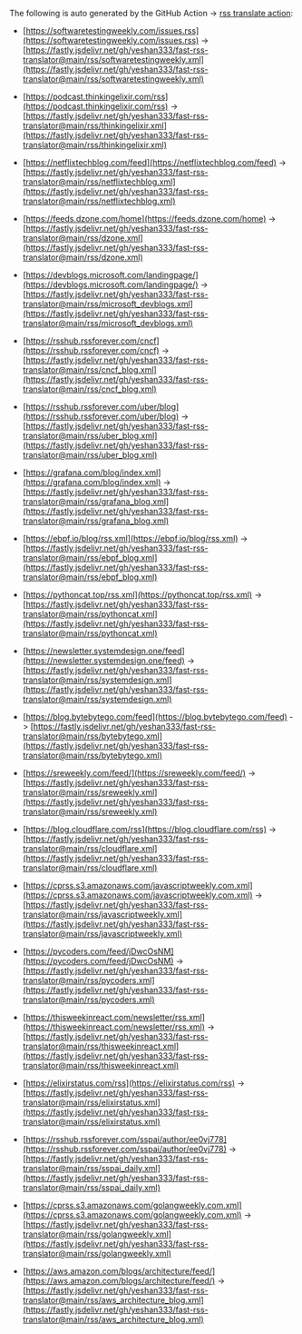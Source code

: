 The following is auto generated by the GitHub Action -> [rss translate action](.github/workflows/test_github_action.yaml):

<!-- fast-rss-translator: start -->

- [https://softwaretestingweekly.com/issues.rss](https://softwaretestingweekly.com/issues.rss) -> [https://fastly.jsdelivr.net/gh/yeshan333/fast-rss-translator@main/rss/softwaretestingweekly.xml](https://fastly.jsdelivr.net/gh/yeshan333/fast-rss-translator@main/rss/softwaretestingweekly.xml)

- [https://podcast.thinkingelixir.com/rss](https://podcast.thinkingelixir.com/rss) -> [https://fastly.jsdelivr.net/gh/yeshan333/fast-rss-translator@main/rss/thinkingelixir.xml](https://fastly.jsdelivr.net/gh/yeshan333/fast-rss-translator@main/rss/thinkingelixir.xml)

- [https://netflixtechblog.com/feed](https://netflixtechblog.com/feed) -> [https://fastly.jsdelivr.net/gh/yeshan333/fast-rss-translator@main/rss/netflixtechblog.xml](https://fastly.jsdelivr.net/gh/yeshan333/fast-rss-translator@main/rss/netflixtechblog.xml)

- [https://feeds.dzone.com/home](https://feeds.dzone.com/home) -> [https://fastly.jsdelivr.net/gh/yeshan333/fast-rss-translator@main/rss/dzone.xml](https://fastly.jsdelivr.net/gh/yeshan333/fast-rss-translator@main/rss/dzone.xml)

- [https://devblogs.microsoft.com/landingpage/](https://devblogs.microsoft.com/landingpage/) -> [https://fastly.jsdelivr.net/gh/yeshan333/fast-rss-translator@main/rss/microsoft_devblogs.xml](https://fastly.jsdelivr.net/gh/yeshan333/fast-rss-translator@main/rss/microsoft_devblogs.xml)

- [https://rsshub.rssforever.com/cncf](https://rsshub.rssforever.com/cncf) -> [https://fastly.jsdelivr.net/gh/yeshan333/fast-rss-translator@main/rss/cncf_blog.xml](https://fastly.jsdelivr.net/gh/yeshan333/fast-rss-translator@main/rss/cncf_blog.xml)

- [https://rsshub.rssforever.com/uber/blog](https://rsshub.rssforever.com/uber/blog) -> [https://fastly.jsdelivr.net/gh/yeshan333/fast-rss-translator@main/rss/uber_blog.xml](https://fastly.jsdelivr.net/gh/yeshan333/fast-rss-translator@main/rss/uber_blog.xml)

- [https://grafana.com/blog/index.xml](https://grafana.com/blog/index.xml) -> [https://fastly.jsdelivr.net/gh/yeshan333/fast-rss-translator@main/rss/grafana_blog.xml](https://fastly.jsdelivr.net/gh/yeshan333/fast-rss-translator@main/rss/grafana_blog.xml)

- [https://ebpf.io/blog/rss.xml](https://ebpf.io/blog/rss.xml) -> [https://fastly.jsdelivr.net/gh/yeshan333/fast-rss-translator@main/rss/ebpf_blog.xml](https://fastly.jsdelivr.net/gh/yeshan333/fast-rss-translator@main/rss/ebpf_blog.xml)

- [https://pythoncat.top/rss.xml](https://pythoncat.top/rss.xml) -> [https://fastly.jsdelivr.net/gh/yeshan333/fast-rss-translator@main/rss/pythoncat.xml](https://fastly.jsdelivr.net/gh/yeshan333/fast-rss-translator@main/rss/pythoncat.xml)

- [https://newsletter.systemdesign.one/feed](https://newsletter.systemdesign.one/feed) -> [https://fastly.jsdelivr.net/gh/yeshan333/fast-rss-translator@main/rss/systemdesign.xml](https://fastly.jsdelivr.net/gh/yeshan333/fast-rss-translator@main/rss/systemdesign.xml)

- [https://blog.bytebytego.com/feed](https://blog.bytebytego.com/feed) -> [https://fastly.jsdelivr.net/gh/yeshan333/fast-rss-translator@main/rss/bytebytego.xml](https://fastly.jsdelivr.net/gh/yeshan333/fast-rss-translator@main/rss/bytebytego.xml)

- [https://sreweekly.com/feed/](https://sreweekly.com/feed/) -> [https://fastly.jsdelivr.net/gh/yeshan333/fast-rss-translator@main/rss/sreweekly.xml](https://fastly.jsdelivr.net/gh/yeshan333/fast-rss-translator@main/rss/sreweekly.xml)

- [https://blog.cloudflare.com/rss](https://blog.cloudflare.com/rss) -> [https://fastly.jsdelivr.net/gh/yeshan333/fast-rss-translator@main/rss/cloudflare.xml](https://fastly.jsdelivr.net/gh/yeshan333/fast-rss-translator@main/rss/cloudflare.xml)

- [https://cprss.s3.amazonaws.com/javascriptweekly.com.xml](https://cprss.s3.amazonaws.com/javascriptweekly.com.xml) -> [https://fastly.jsdelivr.net/gh/yeshan333/fast-rss-translator@main/rss/javascriptweekly.xml](https://fastly.jsdelivr.net/gh/yeshan333/fast-rss-translator@main/rss/javascriptweekly.xml)

- [https://pycoders.com/feed/jDwcOsNM](https://pycoders.com/feed/jDwcOsNM) -> [https://fastly.jsdelivr.net/gh/yeshan333/fast-rss-translator@main/rss/pycoders.xml](https://fastly.jsdelivr.net/gh/yeshan333/fast-rss-translator@main/rss/pycoders.xml)

- [https://thisweekinreact.com/newsletter/rss.xml](https://thisweekinreact.com/newsletter/rss.xml) -> [https://fastly.jsdelivr.net/gh/yeshan333/fast-rss-translator@main/rss/thisweekinreact.xml](https://fastly.jsdelivr.net/gh/yeshan333/fast-rss-translator@main/rss/thisweekinreact.xml)

- [https://elixirstatus.com/rss](https://elixirstatus.com/rss) -> [https://fastly.jsdelivr.net/gh/yeshan333/fast-rss-translator@main/rss/elixirstatus.xml](https://fastly.jsdelivr.net/gh/yeshan333/fast-rss-translator@main/rss/elixirstatus.xml)

- [https://rsshub.rssforever.com/sspai/author/ee0vj778](https://rsshub.rssforever.com/sspai/author/ee0vj778) -> [https://fastly.jsdelivr.net/gh/yeshan333/fast-rss-translator@main/rss/sspai_daily.xml](https://fastly.jsdelivr.net/gh/yeshan333/fast-rss-translator@main/rss/sspai_daily.xml)

- [https://cprss.s3.amazonaws.com/golangweekly.com.xml](https://cprss.s3.amazonaws.com/golangweekly.com.xml) -> [https://fastly.jsdelivr.net/gh/yeshan333/fast-rss-translator@main/rss/golangweekly.xml](https://fastly.jsdelivr.net/gh/yeshan333/fast-rss-translator@main/rss/golangweekly.xml)

- [https://aws.amazon.com/blogs/architecture/feed/](https://aws.amazon.com/blogs/architecture/feed/) -> [https://fastly.jsdelivr.net/gh/yeshan333/fast-rss-translator@main/rss/aws_architecture_blog.xml](https://fastly.jsdelivr.net/gh/yeshan333/fast-rss-translator@main/rss/aws_architecture_blog.xml)

<!-- fast-rss-translator: end -->

